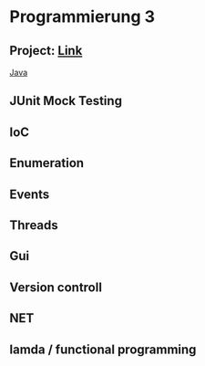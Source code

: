 # Programmierung 3

## Project: [Link](https://github.com/Ktechen/prog3)
[Java](http://openbook.rheinwerk-verlag.de/javainsel/)

## JUnit Mock Testing
## IoC
## Enumeration
## Events
## Threads
## Gui
## Version controll
## NET
## lamda / functional programming
